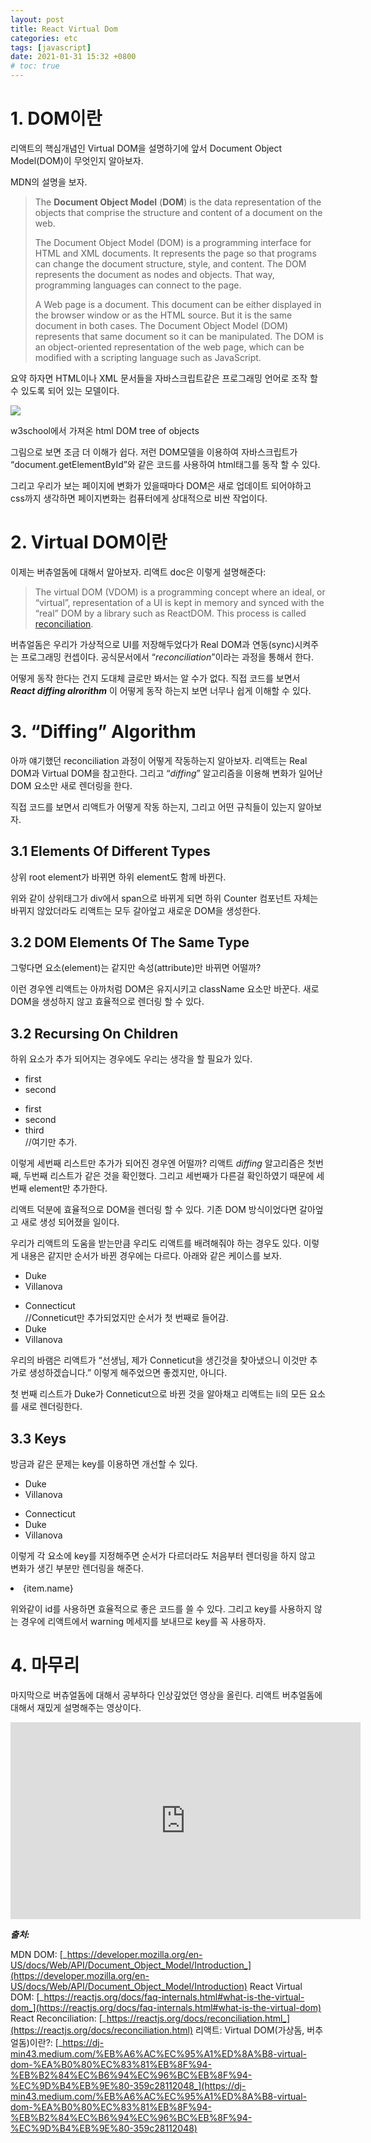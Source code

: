 ```yaml
---
layout: post
title: React Virtual Dom
categories: etc
tags: [javascript]
date: 2021-01-31 15:32 +0800
# toc: true
---
```


# 1. DOM이란

리액트의 핵심개념인 Virtual DOM을 설명하기에 앞서 Document Object Model(DOM)이 무엇인지 알아보자.

MDN의 설명을 보자.

> The **Document Object Model** (**DOM**) is the data representation of the objects that comprise the structure and content of a document on the web.
>
> The Document Object Model (DOM) is a programming interface for HTML and XML documents. It represents the page so that programs can change the document structure, style, and content. The DOM represents the document as nodes and objects. That way, programming languages can connect to the page.
>
> A Web page is a document. This document can be either displayed in the browser window or as the HTML source. But it is the same document in both cases. The Document Object Model (DOM) represents that same document so it can be manipulated. The DOM is an object-oriented representation of the web page, which can be modified with a scripting language such as JavaScript.

요약 하자면 HTML이나 XML 문서들을 자바스크립트같은 프로그래밍 언어로 조작 할 수 있도록 되어 있는 모델이다.

![](https://miro.medium.com/max/972/1*LA6AXbzvC0IQ_d2H8v3NCw.gif)

w3school에서 가져온 html DOM tree of objects

그림으로 보면 조금 더 이해가 쉽다. 저런 DOM모델을 이용하여 자바스크립트가 “document.getElementById”와 같은 코드를 사용하여 html태그를 동작 할 수 있다.

그리고 우리가 보는 페이지에 변화가 있을때마다 DOM은 새로 업데이트 되어야하고 css까지 생각하면 페이지변화는 컴퓨터에게 상대적으로 비싼 작업이다.

# 2. Virtual DOM이란

이제는 버츄얼돔에 대해서 알아보자. 리액트 doc은 이렇게 설명해준다:

> The virtual DOM (VDOM) is a programming concept where an ideal, or “virtual”, representation of a UI is kept in memory and synced with the “real” DOM by a library such as ReactDOM. This process is called [reconciliation](https://reactjs.org/docs/reconciliation.html).

버츄얼돔은 우리가 가상적으로 UI를 저장해두었다가 Real DOM과 연동(sync)시켜주는 프로그래밍 컨셉이다. 공식문서에서 “_reconciliation_”이라는 과정을 통해서 한다.

어떻게 동작 한다는 건지 도대체 글로만 봐서는 알 수가 없다. 직접 코드를 보면서 **_React diffing alrorithm_** 이 어떻게 동작 하는지 보면 너무나 쉽게 이해할 수 있다.

# 3. “Diffing” Algorithm

아까 얘기했던 reconciliation 과정이 어떻게 작동하는지 알아보자. 리액트는 Real DOM과 Virtual DOM을 참고한다. 그리고 “_diffing_” 알고리즘을 이용해 변화가 일어난 DOM 요소만 새로 렌더링을 한다.

직접 코드를 보면서 리액트가 어떻게 작동 하는지, 그리고 어떤 규칙들이 있는지 알아보자.

## 3.1 Elements Of Different Types

상위 root element가 바뀌면 하위 element도 함께 바뀐다.

<div>  
  <Counter />  
</div>  
  
<span>  
  <Counter />  
</span>

위와 같이 상위태그가 div에서 span으로 바뀌게 되면 하위 Counter 컴포넌트 자체는 바뀌지 않았더라도 리액트는 모두 갈아엎고 새로운 DOM을 생성한다.

## 3.2 DOM Elements Of The Same Type

그렇다면 요소(element)는 같지만 속성(attribute)만 바뀌면 어떨까?

<div className="before" title="stuff" />  
  
<div className="after" title="stuff" />

이런 경우엔 리액트는 아까처럼 DOM은 유지시키고 className 요소만 바꾼다. 새로 DOM을 생성하지 않고 효율적으로 렌더링 할 수 있다.

## 3.2 Recursing On Children

하위 요소가 추가 되어지는 경우에도 우리는 생각을 할 필요가 있다.

<ul>  
  <li>first</li>  
  <li>second</li>  
</ul>  
  
<ul>  
  <li>first</li>  
  <li>second</li>  
  <li>third</li> //여기만 추가.  
</ul>

이렇게 세번째 리스트만 추가가 되어진 경우엔 어떨까? 리액트 _diffing_ 알고리즘은 첫번째, 두번째 리스트가 같은 것을 확인했다. 그리고 세번째가 다른걸 확인하였기 때문에 세번째 element만 추가한다.

리액트 덕분에 효율적으로 DOM을 렌더링 할 수 있다. 기존 DOM 방식이었다면 갈아엎고 새로 생성 되어졌을 일이다.

우리가 리액트의 도움을 받는만큼 우리도 리액트를 배려해줘야 하는 경우도 있다. 이렇게 내용은 같지만 순서가 바뀐 경우에는 다르다. 아래와 같은 케이스를 보자.

<ul>  
  <li>Duke</li>  
  <li>Villanova</li>  
</ul>  
  
<ul>  
  <li>Connecticut</li> //Conneticut만 추가되었지만 순서가 첫 번째로 들어감.  
  <li>Duke</li>  
  <li>Villanova</li>  
</ul>

우리의 바램은 리액트가 “선생님, 제가 Conneticut을 생긴것을 찾아냈으니 이것만 추가로 생성하겠습니다.” 이렇게 해주었으면 좋겠지만, 아니다.

첫 번째 리스트가 Duke가 Conneticut으로 바뀐 것을 알아채고 리액트는 li의 모든 요소를 새로 렌더링한다.

## 3.3 Keys

방금과 같은 문제는 key를 이용하면 개선할 수 있다.

<ul>  
  <li key="2015">Duke</li>  
  <li key="2016">Villanova</li>  
</ul>  
  
<ul>  
  <li key="2014">Connecticut</li>  
  <li key="2015">Duke</li>  
  <li key="2016">Villanova</li>  
</ul>

이렇게 각 요소에 key를 지정해주면 순서가 다르더라도 처음부터 렌더링을 하지 않고 변화가 생긴 부분만 렌더링을 해준다.

<li key={item.id}>{item.name}</li>

위와같이 id를 사용하면 효율적으로 좋은 코드를 쓸 수 있다. 그리고 key를 사용하지 않는 경우에 리액트에서 warning 메세지를 보내므로 key를 꼭 사용하자.

# 4. 마무리

마지막으로 버츄얼돔에 대해서 공부하다 인상깊었던 영상을 올린다. 리액트 버추얼돔에 대해서 재밌게 설명해주는 영상이다.

<iframe width="560" height="315" src="https://www.youtube.com/embed/BYbgopx44vo" title="YouTube video player" frameborder="0" allow="accelerometer; autoplay; clipboard-write; encrypted-media; gyroscope; picture-in-picture" allowfullscreen></iframe>

**_출처:_**

MDN DOM: [_https://developer.mozilla.org/en-US/docs/Web/API/Document_Object_Model/Introduction_](https://developer.mozilla.org/en-US/docs/Web/API/Document_Object_Model/Introduction)
React Virtual DOM: [_https://reactjs.org/docs/faq-internals.html#what-is-the-virtual-dom_](https://reactjs.org/docs/faq-internals.html#what-is-the-virtual-dom)
React Reconciliation: [_https://reactjs.org/docs/reconciliation.html_](https://reactjs.org/docs/reconciliation.html)
리액트: Virtual DOM(가상돔, 버추얼돔)이란?: [_https://dj-min43.medium.com/%EB%A6%AC%EC%95%A1%ED%8A%B8-virtual-dom-%EA%B0%80%EC%83%81%EB%8F%94-%EB%B2%84%EC%B6%94%EC%96%BC%EB%8F%94-%EC%9D%B4%EB%9E%80-359c28112048_](https://dj-min43.medium.com/%EB%A6%AC%EC%95%A1%ED%8A%B8-virtual-dom-%EA%B0%80%EC%83%81%EB%8F%94-%EB%B2%84%EC%B6%94%EC%96%BC%EB%8F%94-%EC%9D%B4%EB%9E%80-359c28112048)

